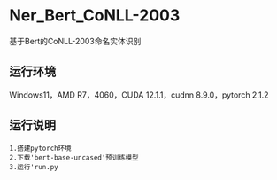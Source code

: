 # Ner_Bert_CoNLL-2003
基于Bert的CoNLL-2003命名实体识别

## 运行环境
Windows11，AMD R7，4060，CUDA 12.1.1，cudnn 8.9.0，pytorch 2.1.2

## 运行说明
```
1.搭建pytorch环境
2.下载'bert-base-uncased'预训练模型
3.运行'run.py
```
